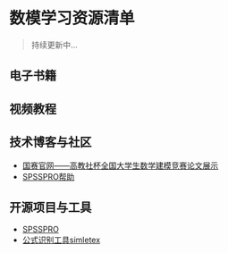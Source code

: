 # 数模学习资源清单

> 持续更新中...

## 电子书籍

## 视频教程

## 技术博客与社区

- [国赛官网——高教社杯全国大学生数学建模竞赛论文展示](https://dxs.moe.gov.cn/zx/hd/sxjm/sxjmlw/qkt_sxjm_lw_lwzs.shtml?source=hd_sxjm_sxjmlw)
- [SPSSPRO帮助](https://www.spsspro.com/help/)

## 开源项目与工具

- [SPSSPRO](https://www.spsspro.com/)
- [公式识别工具simletex](https://simpletex.cn/)
